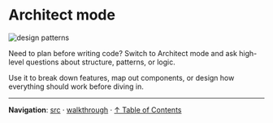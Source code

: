 # Architect mode

<img src="images/design_patterns.png" alt="design patterns" />

Need to plan before writing code? Switch to Architect mode and ask high-level questions about structure, patterns, or logic.

Use it to break down features, map out components, or design how everything should work before diving in.

---

**Navigation**: [src](../../src/) · [walkthrough](../src/walkthrough/) · [↑ Table of Contents](#step4)
